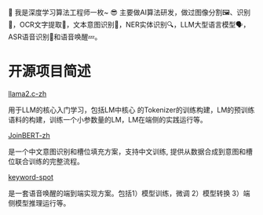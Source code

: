   <p>👋 我是深度学习算法工程师一枚~ 😎 主要做AI算法研发，做过图像分割🖼️、识别👀，OCR文字提取📝，文本意图识别💭，NER实体识别🔍，LLM大型语言模型🗣️，ASR语音识别🎤和语音唤醒💤。</p> 

<h1> 开源项目简述 </h1>

[llama2.c-zh](https://github.com/chenyangMl/llama2.c-zh) 
<p>用于LLM的核心入门学习，包括LM中核心
的Tokenizer的训练构建，LM的预训练语料的构建，训练一个小参数量的LM，LM在端侧的实践运行等。
</p>

[JoinBERT-zh](https://github.com/chenyangMl/JointBERT-zh) 
<p>是一个中文意图识别和槽位填充方案，支持中文训练, 提供从数据合成到意图和槽位联合训练的完整流程。
</p>

[keyword-spot](https://github.com/chenyangMl/keyword-spot) 
<p>
是一套语音唤醒的端到端实现方案。包括1）模型训练，微调  2）模型转换 3）端侧模型推理运行等。
</p>
